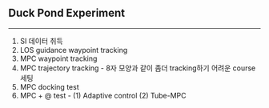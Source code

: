 ## Duck Pond Experiment
---
1. SI 데이터 취득
2. LOS guidance waypoint tracking  
3. MPC waypoint tracking
4. MPC trajectory tracking - 8자 모양과 같이 좀더 tracking하기 어려운 course 세팅
5. MPC docking test
6. MPC + @ test - (1) Adaptive control (2) Tube-MPC
